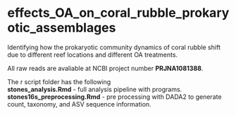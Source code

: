 # effects_OA_on_coral_rubble_prokaryotic_assemblages
Identifying how the prokaryotic community dynamics of coral rubble shift due to different reef locations and different OA treatments. 

All raw reads are avaliable at NCBI project number **PRJNA1081388**. 

The r script folder has the following  
**stones_analysis.Rmd** - full analysis pipeline with programs. 
**stones16s_preprocessing.Rmd** - pre processing with DADA2 to generate count, taxonomy, and ASV sequence information.  